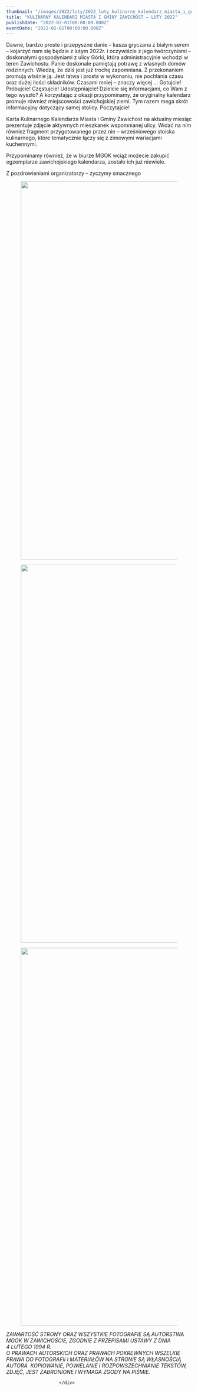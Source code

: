 ```yaml
---
thumbnail: "/images/2022/luty/2022_luty_kulinarny_kalendarz_miasta_i_gminy_zawichost_luty_2022_2022_02_kulinarny_kalendarz_miasta_i_gminy_zawichost_luty_2022_PL1-1-729x1024.jpg"
title: "KULINARNY KALENDARZ MIASTA I GMINY ZAWICHOST – LUTY 2022"
publishDate: "2022-02-01T00:00:00.000Z"
eventDate: "2022-02-01T00:00:00.000Z"
---
```


<div class="entry-content">
							
							
<p>Dawne, bardzo proste i przepyszne danie – kasza gryczana z białym serem – kojarzyć nam się będzie z lutym 2022r. i oczywiście z jego twórczyniami – doskonałymi gospodyniami z ulicy Górki, która administracyjnie wchodzi w teren Zawichostu. Panie doskonale pamiętają potrawę z własnych domów rodzinnych. Wiedzą, że dziś jest już trochę zapomniana. Z przekonaniem promują właśnie ją. Jest łatwa i prosta w wykonaniu, nie pochłania czasu oraz dużej ilości składników. Czasami mniej – znaczy więcej … Gotujcie! Próbujcie! Częstujcie! Udostępniajcie! Dzielcie się informacjami, co Wam z tego wyszło? A korzystając z okazji przypominamy, że oryginalny kalendarz promuje również miejscowości zawichojskiej ziemi. Tym razem mega skrót informacyjny dotyczący samej stolicy. Poczytajcie!</p>



<p>Karta Kulinarnego Kalendarza Miasta i Gminy Zawichost na aktualny miesiąc prezentuje zdjęcie aktywnych mieszkanek wspomnianej ulicy. Widać na nim również fragment przygotowanego przez nie – wrześniowego stoiska kulinarnego, które tematycznie łączy się z zimowymi wariacjami kuchennymi.</p>



<p>Przypominamy również, że w biurze MGOK wciąż możecie zakupić egzemplarze zawichojskiego kalendarza, zostało ich już niewiele.</p>



<p>Z pozdrowieniami organizatorzy – życzymy smacznego</p>



<figure class="wp-block-image size-large"><a href="http://mgok-zawichost.pl/wp-content/uploads/2022/03/PL1-1.jpg"><img fetchpriority="high" decoding="async" width="729" height="1024" src="/images/2022/luty/2022_luty_kulinarny_kalendarz_miasta_i_gminy_zawichost_luty_2022_2022_02_kulinarny_kalendarz_miasta_i_gminy_zawichost_luty_2022_PL1-1-729x1024.jpg" alt="" class="wp-image-8502" srcset="/images/2022/luty/2022_luty_kulinarny_kalendarz_miasta_i_gminy_zawichost_luty_2022_2022_02_kulinarny_kalendarz_miasta_i_gminy_zawichost_luty_2022_PL1-1-729x1024.jpg 729w, /images/2022/luty/PL1-1-214x300.jpg 214w, /images/2022/luty/PL1-1-768x1079.jpg 768w, /images/2022/luty/PL1-1.jpg 800w" sizes="(max-width: 729px) 100vw, 729px"></a></figure>



<figure class="wp-block-image size-large"><a href="http://mgok-zawichost.pl/wp-content/uploads/2022/03/pl2-1.jpg"><img decoding="async" width="729" height="1024" src="/images/2022/luty/2022_luty_kulinarny_kalendarz_miasta_i_gminy_zawichost_luty_2022_2022_02_kulinarny_kalendarz_miasta_i_gminy_zawichost_luty_2022_pl2-1-729x1024.jpg" alt="" class="wp-image-8503" srcset="/images/2022/luty/2022_luty_kulinarny_kalendarz_miasta_i_gminy_zawichost_luty_2022_2022_02_kulinarny_kalendarz_miasta_i_gminy_zawichost_luty_2022_pl2-1-729x1024.jpg 729w, /images/2022/luty/pl2-1-214x300.jpg 214w, /images/2022/luty/pl2-1-768x1079.jpg 768w, /images/2022/luty/pl2-1.jpg 800w" sizes="(max-width: 729px) 100vw, 729px"></a></figure>



<figure class="wp-block-image size-large"><a href="http://mgok-zawichost.pl/wp-content/uploads/2022/03/pl3-1.jpg"><img decoding="async" width="730" height="1024" src="/images/2022/luty/2022_luty_kulinarny_kalendarz_miasta_i_gminy_zawichost_luty_2022_2022_02_kulinarny_kalendarz_miasta_i_gminy_zawichost_luty_2022_pl3-1-730x1024.jpg" alt="" class="wp-image-8504" srcset="/images/2022/luty/2022_luty_kulinarny_kalendarz_miasta_i_gminy_zawichost_luty_2022_2022_02_kulinarny_kalendarz_miasta_i_gminy_zawichost_luty_2022_pl3-1-730x1024.jpg 730w, /images/2022/luty/pl3-1-214x300.jpg 214w, /images/2022/luty/pl3-1-768x1077.jpg 768w, /images/2022/luty/pl3-1.jpg 800w" sizes="(max-width: 730px) 100vw, 730px"></a></figure>



<p><em>ZAWARTOŚĆ STRONY ORAZ WSZYSTKIE FOTOGRAFIE SĄ AUTORSTWA MGOK W ZAWICHOŚCIE, ZGODNIE Z PRZEPISAMI USTAWY Z DNIA&nbsp;</em><br><em>4 LUTEGO 1994 R.<br>O PRAWACH AUTORSKICH ORAZ PRAWACH POKREWNYCH WSZELKIE PRAWA DO FOTOGRAFII I MATERIAŁÓW NA STRONIE SĄ WŁASNOŚCIĄ AUTORA. KOPIOWANIE, POWIELANIE I ROZPOWSZECHNIANIE TEKSTÓW, ZDJĘĆ, JEST ZABRONIONE I WYMAGA ZGODY NA PIŚMIE</em>.</p>
						
						</div>
